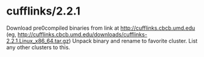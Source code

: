 cufflinks/2.2.1
===============

Download pre0compiled binaries from link at http://cufflinks.cbcb.umd.edu
(eg, http://cufflinks.cbcb.umd.edu/downloads/cufflinks-2.2.1.Linux_x86_64.tar.gz)
Unpack binary and rename to favorite cluster. List any other clusters to this.

